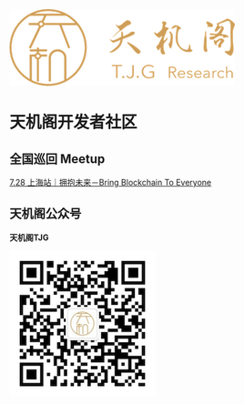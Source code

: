 ![TJG_LOGO](images/TJG_logo.png)

# 天机阁开发者社区

## 全国巡回 Meetup

[7.28 上海站｜拥抱未来－Bring Blockchain To Everyone](meetup/shanghai)

## 天机阁公众号

**天机阁TJG**

![TJG_QRCode](images/TJG_QRCode.jpg)